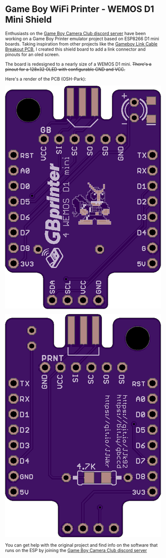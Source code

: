# Game Boy WiFi Printer - WEMOS D1 Mini Shield

Enthusiasts on the [Game Boy Camera Club discord server](http://bit.ly/gbccd) have been working on a Game Boy Printer emulator project based on ESP8266 D1 mini boards. Taking inspiration from other projects like the [Gameboy Link Cable Breakout PCB](https://github.com/Palmr/gb-link-cable), I created this shield board to add a link connector and pinouts for an oled screen.

The board is redesigned to a nearly size of a WEMOS D1 mini. ~~There's a pinout for a 128x32 OLED with configurable GND and VCC.~~

Here's a render of the PCB (OSH-Park):

![2D render of the front pcb design](images/gbc_wp_front.png)

![2D render of the back pcb design](images/gbc_wp_back.png)

You can get help with the original project and find info on the software that runs on the ESP by joining the [Game Boy Camera Club discord server](http://bit.ly/gbccd)
